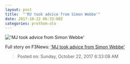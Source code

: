 ```yaml
---
layout: post
title:  "'MJ took advice from Simon Webbe'"
date: 2017-10-22 06:33:08Z
categories: prothom-alo
---
```


!['MJ took advice from Simon Webbe'](http://en.prothom-alo.com/contents/cache/images/1200x630x1/uploads/media/2017/10/22/7c707b2d5fd0ef43b9cc46f1929c8db2-Jackson.jpg?jadewits_media_id=152925)




Full story on F3News: ['MJ took advice from Simon Webbe'](http://www.f3nws.com/n/uKMx4B)

> Posted on: Sunday, October 22, 2017 6:33:08 AM
